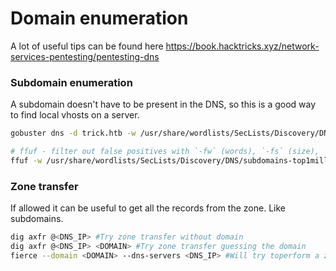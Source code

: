 # Domain enumeration 
A lot of useful tips can be found here https://book.hacktricks.xyz/network-services-pentesting/pentesting-dns

### Subdomain enumeration
A subdomain doesn't have to be present in the DNS, so this is a good way to find local vhosts on a server.

```bash
gobuster dns -d trick.htb -w /usr/share/wordlists/SecLists/Discovery/DNS/subdomains-top1million-5000.txt

# ffuf - filter out false positives with `-fw` (words), `-fs` (size), `-fc` (Status code)
ffuf -w /usr/share/wordlists/SecLists/Discovery/DNS/subdomains-top1million-110000.txt -u http://trick.htb -H "Host:FUZZ.trick.htb"
```

### Zone transfer
If allowed it can be useful to get all the records from the zone. Like subdomains. 

```bash
dig axfr @<DNS_IP> #Try zone transfer without domain
dig axfr @<DNS_IP> <DOMAIN> #Try zone transfer guessing the domain
fierce --domain <DOMAIN> --dns-servers <DNS_IP> #Will try toperform a zone transfer against every authoritative name server and if this doesn'twork, will launch a dictionary attack
```
